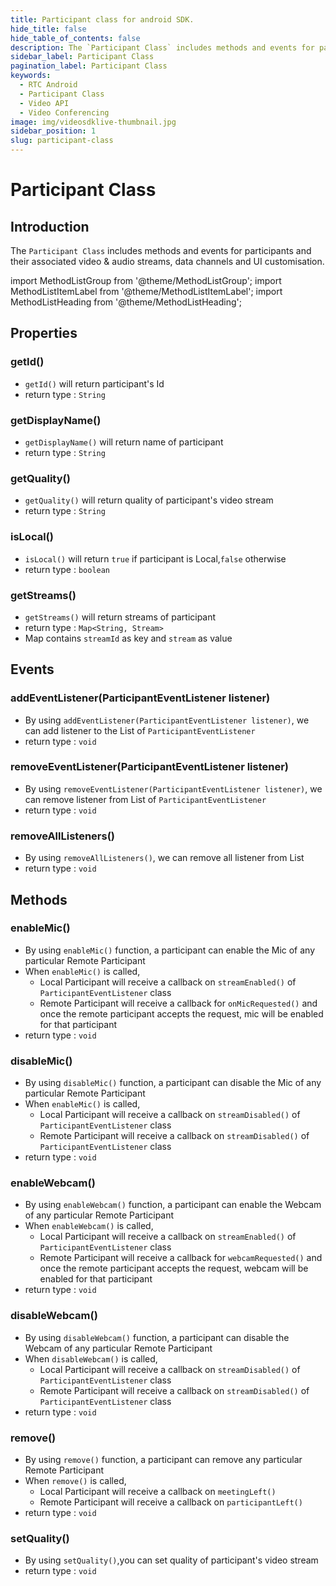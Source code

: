 ```yaml
---
title: Participant class for android SDK.
hide_title: false
hide_table_of_contents: false
description: The `Participant Class` includes methods and events for participants and their associated video & audio streams, data channels and UI customisation.
sidebar_label: Participant Class
pagination_label: Participant Class
keywords:
  - RTC Android
  - Participant Class
  - Video API
  - Video Conferencing
image: img/videosdklive-thumbnail.jpg
sidebar_position: 1
slug: participant-class
---
```


# Participant Class

## Introduction

The `Participant Class` includes methods and events for participants and their associated video & audio streams, data channels and UI customisation.

import MethodListGroup from '@theme/MethodListGroup';
import MethodListItemLabel from '@theme/MethodListItemLabel';
import MethodListHeading from '@theme/MethodListHeading';

## Properties

### getId()

- `getId()` will return participant's Id
- return type : `String`

### getDisplayName()

- `getDisplayName()` will return name of participant
- return type : `String`

### getQuality()

- `getQuality()` will return quality of participant's video stream
- return type : `String`

### isLocal()

- `isLocal()` will return `true` if participant is Local,`false` otherwise
- return type : `boolean`

### getStreams()

- `getStreams()` will return streams of participant
- return type : `Map<String, Stream>`
- Map contains `streamId` as key and `stream` as value

## Events

### addEventListener(ParticipantEventListener listener)

- By using `addEventListener(ParticipantEventListener listener)`, we can add listener to the List of `ParticipantEventListener`
- return type : `void`

### removeEventListener(ParticipantEventListener listener)

- By using `removeEventListener(ParticipantEventListener listener)`, we can remove listener from List of `ParticipantEventListener`
- return type : `void`

### removeAllListeners()

- By using `removeAllListeners()`, we can remove all listener from List
- return type : `void`

## Methods

### enableMic()

- By using `enableMic()` function, a participant can enable the Mic of any particular Remote Participant
- When `enableMic()` is called,
  - Local Participant will receive a callback on `streamEnabled()` of `ParticipantEventListener` class
  - Remote Participant will receive a callback for `onMicRequested()` and once the remote participant accepts the request, mic will be enabled for that participant
- return type : `void`

### disableMic()

- By using `disableMic()` function, a participant can disable the Mic of any particular Remote Participant
- When `enableMic()` is called,
  - Local Participant will receive a callback on `streamDisabled()` of `ParticipantEventListener` class
  - Remote Participant will receive a callback on `streamDisabled()` of `ParticipantEventListener` class
- return type : `void`

### enableWebcam()

- By using `enableWebcam()` function, a participant can enable the Webcam of any particular Remote Participant
- When `enableWebcam()` is called,
  - Local Participant will receive a callback on `streamEnabled()` of `ParticipantEventListener` class
  - Remote Participant will receive a callback for `webcamRequested()` and once the remote participant accepts the request, webcam will be enabled for that participant
- return type : `void`

### disableWebcam()

- By using `disableWebcam()` function, a participant can disable the Webcam of any particular Remote Participant
- When `disableWebcam()` is called,
  - Local Participant will receive a callback on `streamDisabled()` of `ParticipantEventListener` class
  - Remote Participant will receive a callback on `streamDisabled()` of `ParticipantEventListener` class
- return type : `void`

### remove()

- By using `remove()` function, a participant can remove any particular Remote Participant
- When `remove()` is called,
  - Local Participant will receive a callback on `meetingLeft()`
  - Remote Participant will receive a callback on `participantLeft()`
- return type : `void`

### setQuality()

- By using `setQuality()`,you can set quality of participant's video stream
- return type : `void`
